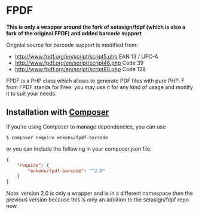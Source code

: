 # FPDF
**This is only a wrapper around the fork of setasign/fdpf (which is also a fork of the original FPDF) and added barcode support**

Orignial source for barcode support is modified from:

- http://www.fpdf.org/en/script/script5.php  EAN 13 / UPC-A
- http://www.fpdf.org/en/script/script46.php Code 39
- http://www.fpdf.org/en/script/script88.php Code 128


FPDF is a PHP class which allows to generate PDF files with pure PHP. F from FPDF stands for Free: you may use it for any kind of usage and modify it to suit your needs.


## Installation with [Composer](https://packagist.org/packages/erkens/fpdf-barcode)

If you're using Composer to manage dependencies, you can use

    $ composer require erkens/fpdf-barcode

or you can include the following in your composer.json file:

```json
{
    "require": {
        "erkens/fpdf-barcode": "^2.0"
    }
}
```

Note: version 2.0 is only a wrapper and is in a different namespace then the previous version because this is only an addition to the setasign/fdpf repo now.